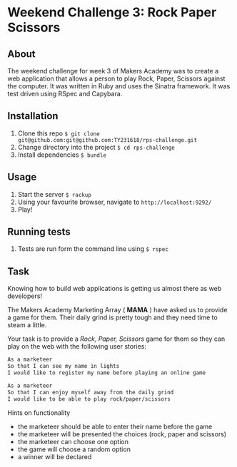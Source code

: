 Weekend Challenge 3: Rock Paper Scissors
=======
About
-----

The weekend challenge for week 3 of Makers Academy was to create a web application that allows a person to play Rock, Paper, Scissors against the computer. It was written in Ruby and uses the Sinatra framework. It was test driven using RSpec and Capybara.

Installation
------
1. Clone this repo `$ git clone git@github.com:git@github.com:TY231618/rps-challenge.git`
2. Change directory into the project `$ cd rps-challenge`
3. Install dependencies `$ bundle`

Usage
------
1. Start the server `$ rackup`
2. Using your favourite browser, navigate to `http://localhost:9292/`
3. Play!

Running tests
-------
1. Tests are run form the command line using `$ rspec`

Task
----

Knowing how to build web applications is getting us almost there as web developers!

The Makers Academy Marketing Array ( **MAMA** ) have asked us to provide a game for them. Their daily grind is pretty tough and they need time to steam a little.

Your task is to provide a _Rock, Paper, Scissors_ game for them so they can play on the web with the following user stories:

```sh
As a marketeer
So that I can see my name in lights
I would like to register my name before playing an online game

As a marketeer
So that I can enjoy myself away from the daily grind
I would like to be able to play rock/paper/scissors
```

Hints on functionality

- the marketeer should be able to enter their name before the game
- the marketeer will be presented the choices (rock, paper and scissors)
- the marketeer can choose one option
- the game will choose a random option
- a winner will be declared
